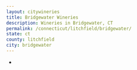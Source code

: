 ```yaml
---
layout: citywineries
title: Bridgewater Wineries
description: Wineries in Bridgewater, CT
permalink: /connecticut/litchfield/bridgewater/
state: ct
county: litchfield
city: bridgewater
---
```

-
